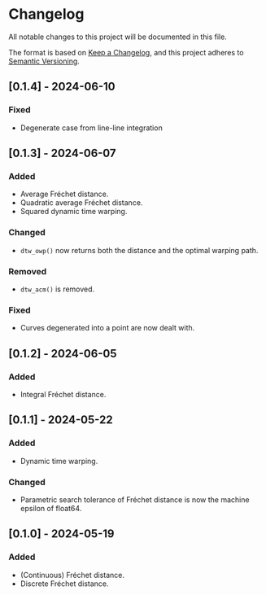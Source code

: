 # Changelog

All notable changes to this project will be documented in this file.

The format is based on [Keep a Changelog](https://keepachangelog.com/en/1.1.0/),
and this project adheres to [Semantic Versioning](https://semver.org/spec/v2.0.0.html).

## [0.1.4] - 2024-06-10

### Fixed

- Degenerate case from line-line integration

## [0.1.3] - 2024-06-07

### Added

- Average Fréchet distance.
- Quadratic average Fréchet distance.
- Squared dynamic time warping.

### Changed

- `dtw_owp()` now returns both the distance and the optimal warping path.

### Removed

- `dtw_acm()` is removed.

### Fixed

- Curves degenerated into a point are now dealt with.

## [0.1.2] - 2024-06-05

### Added

- Integral Fréchet distance.

## [0.1.1] - 2024-05-22

### Added

- Dynamic time warping.

### Changed

- Parametric search tolerance of Fréchet distance is now the machine epsilon of float64.

## [0.1.0] - 2024-05-19

### Added

- (Continuous) Fréchet distance.
- Discrete Fréchet distance.
